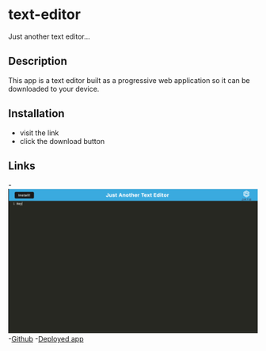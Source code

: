 # text-editor
Just another text editor...

## Description
This app is a text editor built as a progressive web application so it can be downloaded to your device.

## Installation
- visit the link
- click the download button

## Links
-![Screenshot of deployed app](./client/src/images/Readmess.png)
-[Github](https://github.com/Reagintaylor/text-editor)
-[Deployed app](https://ancient-dusk-30783.herokuapp.com/)




